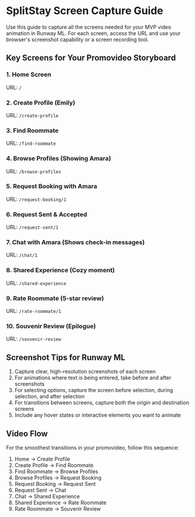# SplitStay Screen Capture Guide

Use this guide to capture all the screens needed for your MVP video animation in Runway ML. For each screen, access the URL and use your browser's screenshot capability or a screen recording tool.

## Key Screens for Your Promovideo Storyboard

### 1. Home Screen
URL: `/`

### 2. Create Profile (Emily)
URL: `/create-profile`

### 3. Find Roommate
URL: `/find-roommate`

### 4. Browse Profiles (Showing Amara)
URL: `/browse-profiles`

### 5. Request Booking with Amara
URL: `/request-booking/1`

### 6. Request Sent & Accepted
URL: `/request-sent/1`

### 7. Chat with Amara (Shows check-in messages)
URL: `/chat/1`

### 8. Shared Experience (Cozy moment)
URL: `/shared-experience`

### 9. Rate Roommate (5-star review)
URL: `/rate-roommate/1`

### 10. Souvenir Review (Epilogue)
URL: `/souvenir-review`

## Screenshot Tips for Runway ML

1. Capture clear, high-resolution screenshots of each screen
2. For animations where text is being entered, take before and after screenshots
3. For selecting options, capture the screen before selection, during selection, and after selection
4. For transitions between screens, capture both the origin and destination screens
5. Include any hover states or interactive elements you want to animate

## Video Flow

For the smoothest transitions in your promovideo, follow this sequence:
1. Home → Create Profile
2. Create Profile → Find Roommate
3. Find Roommate → Browse Profiles
4. Browse Profiles → Request Booking
5. Request Booking → Request Sent
6. Request Sent → Chat
7. Chat → Shared Experience
8. Shared Experience → Rate Roommate
9. Rate Roommate → Souvenir Review